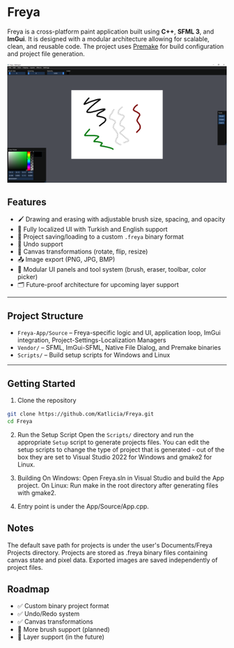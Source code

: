 # Freya

Freya is a cross-platform paint application built using **C++**, **SFML 3**, and **ImGui**. It is designed with a modular architecture allowing for scalable, clean, and reusable code. The project uses [Premake](https://github.com/premake/premake-core) for build configuration and project file generation.

![Freya Screenshot](Freya-App/screenshot.png)

## Features

- 🖌️ Drawing and erasing with adjustable brush size, spacing, and opacity  
- 🧾 Fully localized UI with Turkish and English support  
- 📁 Project saving/loading to a custom `.freya` binary format  
- 🧠 Undo support  
- 🔁 Canvas transformations (rotate, flip, resize)  
- 📤 Image export (PNG, JPG, BMP)  
- 🧰 Modular UI panels and tool system (brush, eraser, toolbar, color picker)  
- 🗂️ Future-proof architecture for upcoming layer support  

---

## Project Structure
 
- `Freya-App/Source` – Freya-specific logic and UI, application loop, ImGui integration, Project-Settings-Localization Managers  
- `Vendor/` – SFML, ImGui-SFML, Native File Dialog, and Premake binaries  
- `Scripts/` – Build setup scripts for Windows and Linux  

---

## Getting Started

1. Clone the repository

```bash
git clone https://github.com/Katlicia/Freya.git
cd Freya
```

2. Run the Setup Script
Open the `Scripts/` directory and run the appropriate `Setup` script to generate projects files. You can edit the setup scripts to change the type of project that is generated - out of the box they are set to Visual Studio 2022 for Windows and gmake2 for Linux.

3. Building
On Windows: Open Freya.sln in Visual Studio and build the App project.
On Linux: Run make in the root directory after generating files with gmake2.

4. Entry point is under the App/Source/App.cpp.

## Notes
The default save path for projects is under the user's Documents/Freya Projects directory.
Projects are stored as .freya binary files containing canvas state and pixel data.
Exported images are saved independently of project files.

## Roadmap
- ✅ Custom binary project format
- ✅ Undo/Redo system
- ✅ Canvas transformations
- 🧪 More brush support (planned)
- 🧪 Layer support (in the future)